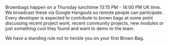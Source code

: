 Brownbags happen on a Thursday lunchtime 13:15 PM - 14:00 PM UK time. We broadcast these via Google Hangouts so
remote people can participate. Every developer is expected to contribute to brown bags at some point discussing
recent project work, recent community projects, new modules or just something cool they found and want to demo to the
team. 

We have a standing rule not to heckle you on your first Brown Bag.